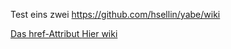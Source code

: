 Test eins zwei
https://github.com/hsellin/yabe/wiki

<a href="https://github.com/hsellin/yabe/wiki" 
   title="mehr Informationen">
    Das href-Attribut
</a>
[Hier wiki](https://github.com/hsellin/yabe/wiki)

